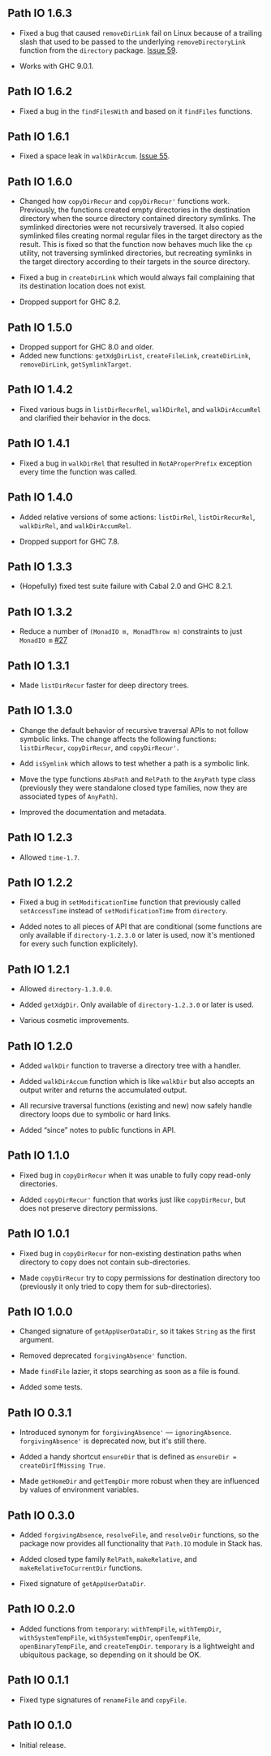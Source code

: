 ## Path IO 1.6.3

* Fixed a bug that caused `removeDirLink` fail on Linux because of a
  trailing slash that used to be passed to the underlying
  `removeDirectoryLink` function from the `directory` package. [Issue
  59](https://github.com/mrkkrp/path-io/issues/59).

* Works with GHC 9.0.1.

## Path IO 1.6.2

* Fixed a bug in the `findFilesWith` and based on it `findFiles` functions.

## Path IO 1.6.1

* Fixed a space leak in `walkDirAccum`. [Issue
  55](https://github.com/mrkkrp/path-io/issues/55).

## Path IO 1.6.0

* Changed how `copyDirRecur` and `copyDirRecur'` functions work. Previously,
  the functions created empty directories in the destination directory when
  the source directory contained directory symlinks. The symlinked
  directories were not recursively traversed. It also copied symlinked files
  creating normal regular files in the target directory as the result. This
  is fixed so that the function now behaves much like the `cp` utility, not
  traversing symlinked directories, but recreating symlinks in the target
  directory according to their targets in the source directory.

* Fixed a bug in `createDirLink` which would always fail complaining that
  its destination location does not exist.

* Dropped support for GHC 8.2.

## Path IO 1.5.0

* Dropped support for GHC 8.0 and older.
* Added new functions: `getXdgDirList`, `createFileLink`, `createDirLink`,
  `removeDirLink`, `getSymlinkTarget`.

## Path IO 1.4.2

* Fixed various bugs in `listDirRecurRel`, `walkDirRel`, and
  `walkDirAccumRel` and clarified their behavior in the docs.

## Path IO 1.4.1

* Fixed a bug in `walkDirRel` that resulted in `NotAProperPrefix` exception
  every time the function was called.

## Path IO 1.4.0

* Added relative versions of some actions: `listDirRel`, `listDirRecurRel`,
  `walkDirRel`, and `walkDirAccumRel`.

* Dropped support for GHC 7.8.

## Path IO 1.3.3

* (Hopefully) fixed test suite failure with Cabal 2.0 and GHC 8.2.1.

## Path IO 1.3.2

* Reduce a number of `(MonadIO m, MonadThrow m)` constraints to just
  `MonadIO m` [#27](https://github.com/mrkkrp/path-io/issues/27)

## Path IO 1.3.1

* Made `listDirRecur` faster for deep directory trees.

## Path IO 1.3.0

* Change the default behavior of recursive traversal APIs to not follow
  symbolic links. The change affects the following functions:
  `listDirRecur`, `copyDirRecur`, and `copyDirRecur'`.

* Add `isSymlink` which allows to test whether a path is a symbolic link.

* Move the type functions `AbsPath` and `RelPath` to the `AnyPath` type
  class (previously they were standalone closed type families, now they are
  associated types of `AnyPath`).

* Improved the documentation and metadata.

## Path IO 1.2.3

* Allowed `time-1.7`.

## Path IO 1.2.2

* Fixed a bug in `setModificationTime` function that previously called
  `setAccessTime` instead of `setModificationTime` from `directory`.

* Added notes to all pieces of API that are conditional (some functions are
  only available if `directory-1.2.3.0` or later is used, now it's mentioned
  for every such function explicitely).

## Path IO 1.2.1

* Allowed `directory-1.3.0.0`.

* Added `getXdgDir`. Only available of `directory-1.2.3.0` or later is used.

* Various cosmetic improvements.

## Path IO 1.2.0

* Added `walkDir` function to traverse a directory tree with a handler.

* Added `walkDirAccum` function which is like `walkDir` but also accepts an
  output writer and returns the accumulated output.

* All recursive traversal functions (existing and new) now safely handle
  directory loops due to symbolic or hard links.

* Added “since” notes to public functions in API.

## Path IO 1.1.0

* Fixed bug in `copyDirRecur` when it was unable to fully copy read-only
  directories.

* Added `copyDirRecur'` function that works just like `copyDirRecur`, but
  does not preserve directory permissions.

## Path IO 1.0.1

* Fixed bug in `copyDirRecur` for non-existing destination paths when
  directory to copy does not contain sub-directories.

* Made `copyDirRecur` try to copy permissions for destination directory too
  (previously it only tried to copy them for sub-directories).

## Path IO 1.0.0

* Changed signature of `getAppUserDataDir`, so it takes `String` as the
  first argument.

* Removed deprecated `forgivingAbsence'` function.

* Made `findFile` lazier, it stops searching as soon as a file is found.

* Added some tests.

## Path IO 0.3.1

* Introduced synonym for `forgivingAbsence'` —
  `ignoringAbsence`. `forgivingAbsence'` is deprecated now, but it's still
  there.

* Added a handy shortcut `ensureDir` that is defined as
  `ensureDir = createDirIfMissing True`.

* Made `getHomeDir` and `getTempDir` more robust when they are influenced by
  values of environment variables.

## Path IO 0.3.0

* Added `forgivingAbsence`, `resolveFile`, and `resolveDir` functions, so
  the package now provides all functionality that `Path.IO` module in Stack
  has.

* Added closed type family `RelPath`, `makeRelative`, and
  `makeRelativeToCurrentDir` functions.

* Fixed signature of `getAppUserDataDir`.

## Path IO 0.2.0

* Added functions from `temporary`: `withTempFile`, `withTempDir`,
  `withSystemTempFile`, `withSystemTempDir`, `openTempFile`,
  `openBinaryTempFile`, and `createTempDir`. `temporary` is a lightweight
  and ubiquitous package, so depending on it should be OK.

## Path IO 0.1.1

* Fixed type signatures of `renameFile` and `copyFile`.

## Path IO 0.1.0

* Initial release.
